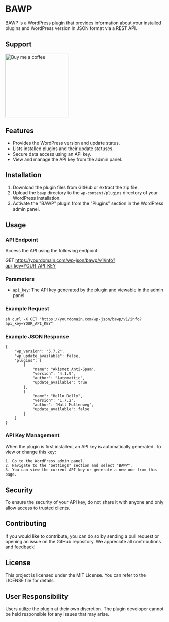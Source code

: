 # BAWP

BAWP is a WordPress plugin that provides information about your installed plugins and WordPress version in JSON format via a REST API.

## Support

[<img src="https://user-images.githubusercontent.com/1286821/181085373-12eee197-187a-4438-90fe-571ac6d68900.png" alt="Buy me a coffee" width="200" />](https://www.buymeacoffee.com/coderb)

## Features

- Provides the WordPress version and update status.
- Lists installed plugins and their update statuses.
- Secure data access using an API key.
- View and manage the API key from the admin panel.

## Installation

1. Download the plugin files from GitHub or extract the zip file.
2. Upload the `bawp` directory to the `wp-content/plugins` directory of your WordPress installation.
3. Activate the "BAWP" plugin from the "Plugins" section in the WordPress admin panel.

## Usage

### API Endpoint

Access the API using the following endpoint:

GET https://yourdomain.com/wp-json/bawp/v1/info?api_key=YOUR_API_KEY


### Parameters

- `api_key`: The API key generated by the plugin and viewable in the admin panel.

### Example Request

```sh curl -X GET "https://yourdomain.com/wp-json/bawp/v1/info?api_key=YOUR_API_KEY"```

### Example JSON Response

```
{
    "wp_version": "5.7.2",
    "wp_update_available": false,
    "plugins": [
        {
            "name": "Akismet Anti-Spam",
            "version": "4.1.9",
            "author": "Automattic",
            "update_available": true
        },
        {
            "name": "Hello Dolly",
            "version": "1.7.2",
            "author": "Matt Mullenweg",
            "update_available": false
        }
    ]
}
```

### API Key Management

When the plugin is first installed, an API key is automatically generated. To view or change this key:

    1. Go to the WordPress admin panel.
    2. Navigate to the "Settings" section and select "BAWP".
    3. You can view the current API key or generate a new one from this page.

## Security

To ensure the security of your API key, do not share it with anyone and only allow access to trusted clients.

## Contributing

If you would like to contribute, you can do so by sending a pull request or opening an issue on the GitHub repository. We appreciate all contributions and feedback!

## License

This project is licensed under the MIT License. You can refer to the LICENSE file for details.

## User Responsibility

Users utilize the plugin at their own discretion. The plugin developer cannot be held responsible for any issues that may arise.